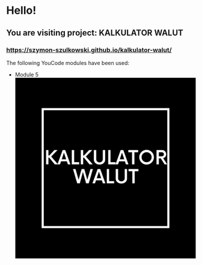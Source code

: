 # Hello!
## You are visiting project: KALKULATOR WALUT
### https://szymon-szulkowski.github.io/kalkulator-walut/
The following YouCode modules have been used:
- Module 5
![HOMEPAGE](/KALKULATOR.png)
